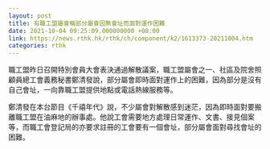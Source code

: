 ```yaml
---
layout: post
title: 有職工盟屬會稱部分屬會因無會址而面對運作困難
date: 2021-10-04 09:25:09.000000000 +08:00
link: https://news.rthk.hk/rthk/ch/component/k2/1613373-20211004.htm
categories: rthk
---
```


職工盟昨日召開特別會員大會表決通過解散議案，職工盟屬會之一、社區及院舍照顧員總工會義務秘書鄭清發說，部分屬會即時面對運作上的困難，因為部分是沒有自己會址，一向靠職工盟提供地點或電話熱線服務等。

鄭清發在本台節目《千禧年代》說，不少屬會對解散感到迷茫，因為即時面對要搬離職工盟在油麻地的辦事處。他說工會需要地方處理日常運作、文書、接見個案等，而職工會登記局的亦要求註冊的工會要有一個會址，部分屬會面對尋找會址的困難。
